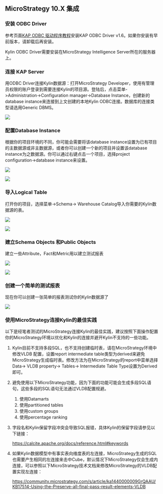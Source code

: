 ## MicroStrategy 10.X 集成

### 安装 ODBC Driver

参考页面[KAP ODBC 驱动程序教程](../driver/odbc.cn.html)安装KAP ODBC Driver v1.6。如果你安装有早前版本，请卸载后再安装。

Kylin ODBC Driver需要安装在MicroStrategy Intelligence Server所在的服务器上。

### 连接 KAP Server

用ODBC Driver连接Kylin数据源：打开MicroStrategy Developer，使用有管理员权限的账户登录到需要连接Kylin的项目源。登陆后，点击菜单->Administration->Configuration manager->Database Instance，创建新的database instance来连接到上文创建的本地Kylin ODBC连接。数据库的连接类型请选用Generic DBMS。

![](images/microstrategy_10_4/picture1.png)

### 配置Database Instance

根据你的项目环境的不同，你可能会需要将该database instance设置为已有项目的主数据源或非主数据源，或者你可以创建一个新的项目并设置该database instance为之数据源。你可以通过右键点击一个项目，选择project configuration->database instance来设置。

![](images/microstrategy_10_4/picture5.png)

![](images/microstrategy_10_4/picture6.png)

### 导入Logical Table

打开你的项目，选择菜单->Schema-> Warehouse Catalog导入你需要的Kylin数据源的表。

![](images/microstrategy_10_4/picture7.png)

![](images/microstrategy_10_4/picture8.png)

### 建立Schema Objects 和Public Objects

建立一些Attribute，Fact和Metric用以建立测试报表

![](images/microstrategy_10_4/picture2.png)

![](images/microstrategy_10_4/picture3.png)

### 创建一个简单的测试报表

现在你可以创建一张简单的报表测试你的Kylin数据源了

![](images/microstrategy_10_4/picture4.png)

### 使用MicroStrategy连接Kylin的最佳实践

以下是经笔者测试的MicroStrategy连接Kylin的最佳实践，建议按照下面操作配置你的MicroStrategy环境以优化和Kylin的连接并避开Kylin不支持的一些功能。

1. Kylin目前不支持多段SQL，也不支持创建临时表，请在MicroStrategy环境中修改VLDB 配置，设置report intermediate table类型为derived来避免MicroStrategy生成临时表。修改方法为在MicroStrategy的report中菜单选择 Data-> VLDB property-> Tables-> Intermediate Table Type设置为Derived即可。

2. 避免使用以下MicroStrategy功能，因为下面的功能可能会生成多段SQL语句，这些多段的SQL语句无法通过VLDB配置规避。

   1. 使用Datamarts
   2. 使用partitioned tables
   3. 使用custom groups
   4. 使用percentage ranking

3. 字段名和Kylin保留字段冲突会导致SQL报错，具体Kylin的保留字段请参见以下链接：

   https://calcite.apache.org/docs/reference.html#keywords

4. 如果Kylin数据模型中有事实表向维度表的左连接，MicroStrategy生成的SQL也需要产生相同的左连接来击中Cube，默认情况下MicroStrategy仅会生成内连接，可以参照以下MicroStrategy技术文档来修改MicroStrategy的VLDB配置实现左连接：

   https://community.microstrategy.com/s/article/ka1440000009GrQAAU/KB17514-Using-the-Preserve-all-final-pass-result-elements-VLDB